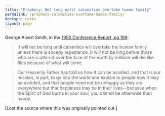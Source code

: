 ```yaml
---
title: "Prophecy: Not long until calamities overtake human family"
permalink: /prophecy-calamities-overtake-human-family/
doctype: notes
layout: page
---
```


George Albert Smith, in the [1950 Conference Report, pg 169](https://archive.org/stream/conferencereport1950a#page/n169/mode/2up):

> It will not be long until calamities will overtake the human family unless there is speedy repentance. It will not be long before those who are scattered over the face of the earth by millions will die like flies because of what will come.

> Our Heavenly Father has told us how it can be avoided, and that is our mission, in part, to go into the world and explain to people how it may be avoided, and that people need not be unhappy as they are everywhere but that happiness may be in their lives—because when the Spirit of God burns in your soul, you cannot be otherwise than happy.

[Lost the source where this was originally pointed out.]
